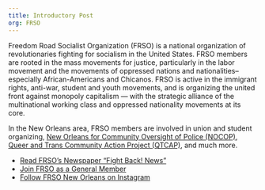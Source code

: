 ```yaml
---
title: Introductory Post
org: FRSO
---
```


Freedom Road Socialist Organization (FRSO) is a national organization of revolutionaries fighting for socialism in the United States.
FRSO members are rooted in the mass movements for justice, particularly in the labor movement and the movements of oppressed nations and nationalities– especially African-Americans and Chicanos.
FRSO is active in the immigrant rights, anti-war, student and youth movements, and is organizing the united front against monopoly capitalism — with the strategic alliance of the multinational working class and oppressed nationality movements at its core.

In the New Orleans area, FRSO members are involved in union and student organizing,
[New Orleans for Community Oversight of Police (NOCOP)](https://frso.org/join/),
[Queer and Trans Community Action Project (QTCAP)](https://www.instagram.com/qtcap_nola/), and much more.

- [Read FRSO’s Newspaper “Fight Back! News”](https://fightbacknews.org/)
- [Join FRSO as a General Member](https://frso.org/join/)
- [Follow FRSO New Orleans on Instagram](https://www.instagram.com/frso.no/)
